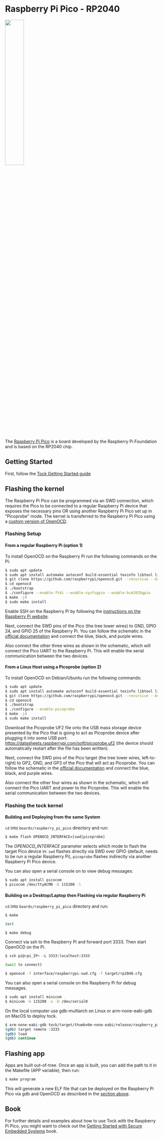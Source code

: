 Raspberry Pi Pico - RP2040
==========================

<img src="https://images.prismic.io/rpf-products/7d247ace-afb2-4555-b7b3-4f236eb779d6_Raspberry%20Pi%20Pico%201.jpg" width="35%">

The [Raspberry Pi Pico](https://www.raspberrypi.org/products/raspberry-pi-pico/) is a
board developed by the Raspberry Pi Foundation and is based on the RP2040 chip.

## Getting Started

First, follow the [Tock Getting Started guide](../../doc/Getting_Started.md)

## Flashing the kernel

The Raspberry Pi Pico can be programmed via an SWD connection, which requires the Pico to be connected to a regular Raspberry Pi device that exposes the necessary pins OR using another Raspberry Pi Pico set up in “Picoprobe” mode. The kernel is transferred to the Raspberry Pi Pico using a [custom version of OpenOCD](https://github.com/raspberrypi/openocd).

### Flashing Setup

#### From a regular Raspberry Pi (option 1)

To install OpenOCD on the Raspberry Pi run the following commands on the Pi:
```bash
$ sudo apt update
$ sudo apt install automake autoconf build-essential texinfo libtool libftdi-dev libusb-1.0-0-dev git
$ git clone https://github.com/raspberrypi/openocd.git --recursive --branch rp2040 --depth=1
$ cd openocd
$ ./bootstrap
$ ./configure --enable-ftdi --enable-sysfsgpio --enable-bcm2835gpio
$ make -j4
$ sudo make install
```

Enable SSH on the Raspberry Pi by following the [instructions on the Raspberry Pi website](https://www.raspberrypi.org/documentation/remote-access/ssh/).

Next, connect the SWD pins of the Pico (the tree lower wires) to GND, GPIO 24, and GPIO 25 of the Raspberry Pi. You can follow the schematic in the [official documentation](https://datasheets.raspberrypi.org/pico/getting-started-with-pico.pdf#%5B%7B%22num%22%3A22%2C%22gen%22%3A0%7D%2C%7B%22name%22%3A%22XYZ%22%7D%2C115%2C431.757%2Cnull%5D) and connect the blue, black, and purple wires.

Also connect the other three wires as shown in the schematic, which will connect the Pico UART to the Raspberry Pi. This will enable the serial communication between the two devices.

#### From a Linux Host using a Picoprobe (option 2)

To install OpenOCD on Debian/Ubuntu run the following commands:
```bash
$ sudo apt update
$ sudo apt install automake autoconf build-essential texinfo libtool libftdi-dev libusb-1.0-0-dev git
$ git clone https://github.com/raspberrypi/openocd.git --recursive --branch rp2040 --depth=1
$ cd openocd
$ ./bootstrap
$ ./configure --enable-picoprobe
$ make -j4
$ sudo make install
```

Download the Picoprobe UF2 file onto the USB mass storage device presented by the Pico that is going to act as Picoprobe device after plugging it into some USB port: https://datasheets.raspberrypi.com/soft/picoprobe.uf2 (the device should automatically restart after the file has been written).

Next, connect the SWD pins of the Pico target (the tree lower wires, left-to-right) to GP2, GND, and GP3 of the Pico that will act as Picoprobe. You can follow the schematic in the [official documentation](https://datasheets.raspberrypi.com/pico/getting-started-with-pico.pdf#%5B%7B%22num%22%3A64%2C%22gen%22%3A0%7D%2C%7B%22name%22%3A%22XYZ%22%7D%2C115%2C696.992%2Cnull%5D) and connect the blue, black, and purple wires.

Also connect the other four wires as shown in the schematic, which will connect the Pico UART and power to the Picoprobe. This will enable the serial communication between the two devices.

### Flashing the tock kernel

#### Building and Deploying from the same System
`cd` into `boards/raspberry_pi_pico` directory and run:

```bash
$ make flash OPENOCD_INTERFACE=[swd|picoprobe]
```

The *OPENOCD_INTERFACE* parameter selects which mode to flash the target Pico device in: `swd` flashes directly via SWD over GPIO (default, needs to be run a regular Raspberry Pi), `picoprobe` flashes indirectly via another Raspberry Pi Pico device.

You can also open a serial console on to view debug messages:
```bash
$ sudo apt install picocom
$ picocom /dev/ttyACM0 -b 115200 -l
```

#### Building on a Desktop/Laptop then Flashing via regular Raspberry Pi

`cd` into `boards/raspberry_pi_pico` directory and run:

```bash
$ make

(or)

$ make debug
```

Connect via ssh to the Raspberry Pi and forward port 3333. Then start OpenOCD on the Pi.
```bash
$ ssh pi@<pi_IP> -L 3333:localhost:3333

(wait to connect)

$ openocd -f interface/raspberrypi-swd.cfg -f target/rp2040.cfg
```
You can also open a serial console on the Raspberry Pi for debug messages.
```bash
$ sudo apt install minicom
$ minicom -b 115200 -o -D /dev/serial0
```

On the local computer use gdb-multiarch on Linux or arm-none-eabi-gdb on MacOS to deploy tock.
```bash
$ arm-none-eabi-gdb tock/target/thumbv6m-none-eabi/release/raspberry_pi_pico.elf
(gdb) target remote :3333
(gdb) load
(gdb) continue
```
## Flashing app

Apps are built out-of-tree. Once an app is built, you can add the path to it in the Makefile (APP variable), then run:
```bash
$ make program
```

This will generate a new ELF file that can be deployed on the Raspberry Pi Pico via gdb and OpenOCD as described in the [section above](#flash-the-tock-kernel).

## Book

For further details and examples about how to use Tock with the Raspberry Pi Pico, you might
want to check out the [Getting Started with Secure Embedded Systems](https://link.springer.com/book/10.1007/978-1-4842-7789-8) book.
